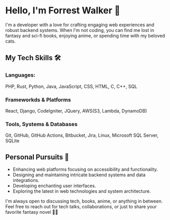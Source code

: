 # Hello, I'm Forrest Walker 👋

I'm a developer with a love for crafting engaging web experiences and robust backend systems. When I'm not coding, you can find me lost in fantasy and sci-fi books, enjoying anime, or spending time with my beloved cats.

## My Tech Skills 🛠️
### Languages: 
PHP, Rust, Python, Java, JavaScript, CSS, HTML, C, C++, SQL
### Frameworkds & Platforms
React, Django, CodeIgniter, JQuery, AWS(S3, Lambda, DynamoDB)
### Tools, Systems & Databases
Git, GitHub, GitHub Actions, Bitbucket, Jira, Linux, Microsoft SQL Server, SQLite

## Personal Pursuits 🚀
- Enhancing web platforms focusing on accessibility and functionality.
- Designing and maintaining intricate backend systems and data integrations.
- Developing enchanting user interfaces.
- Exploring the latest in web technologies and system architecture.

I'm always open to discussing tech, books, anime, or anything in between. Feel free to reach out for tech talks, collaborations, or just to share your favorite fantasy novel 🏳️‍🌈
